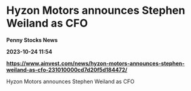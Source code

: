 # Hyzon Motors announces Stephen Weiland as CFO
**Penny Stocks News**

**2023-10-24 11:54**

**https://www.ainvest.com/news/hyzon-motors-announces-stephen-weiland-as-cfo-231010000cd7d20f5d184472/**

Hyzon Motors announces Stephen Weiland as CFO